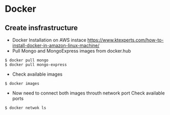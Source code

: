 # Docker

## Create insfrastructure 
* Docker Installation on AWS instace 
  https://www.ktexperts.com/how-to-install-docker-in-amazon-linux-machine/
* Pull Mongo and MongoExpress images from docker.hub
```
$ docker pull mongo
$ docker pull mongo-express
```
* Check available images 
```
$ docker images
```
* Now need to connect both images throuth network port
  Check available ports
```
$ docker netwok ls
```
